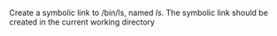 Create a symbolic link to /bin/ls, named _ls_. The symbolic link should be created in the current working directory
